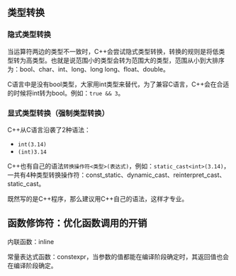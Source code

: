 ## 类型转换

### 隐式类型转换

当运算符两边的类型不一致时，C++会尝试隐式类型转换，转换的规则是将低类型转为高类型。也就是说范围小的类型会转为范围大的类型，范围从小到大排序为：bool、char、int、long、long long、float、double。

C语言中是没有bool类型，大家用int类型来替代，为了兼容C语言，C++会在合适的时候将int转为bool。例如：`true && 3`。

### 显式类型转换（强制类型转换）

C++从C语言沿袭了2种语法：

- `int(3.14)`
- `(int)3.14`

C++也有自己的语法`转换操作符<类型>(表达式)`，例如：`static_cast<int>(3.14)`，一共有4种类型转换操作符：const_static、dynamic_cast、reinterpret_cast、static_cast。

既然写的是C++程序，那么建议用C++自己的语法，这样才专业。

## 函数修饰符：优化函数调用的开销

内联函数：inline

常量表达式函数：constexpr，当参数的值都能在编译阶段确定时，其返回值也会在编译阶段确定。

